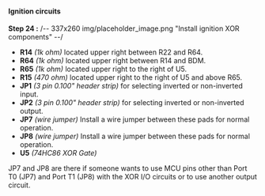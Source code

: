 #### Ignition circuits
**Step 24 :**
/-- 337x260 img/placeholder_image.png "Install ignition XOR components" --/

- **R14**	*(1k ohm)* located upper right between R22 and R64. 
- **R64**	*(1k ohm)* located upper right between R14 and BDM.
- **R65**	*(1k ohm)* located upper right to the right of U5.
- **R15**	*(470 ohm)* located upper right to the right of U5 and above R65.
- **JP1**	*(3 pin 0.100" header strip)* for selecting inverted or non-inverted input.
- **JP2**	*(3 pin 0.100" header strip)* for selecting inverted or non-inverted output.
- **JP7**	*(wire jumper)*  Install a wire jumper between these pads for normal operation.
- **JP8**	*(wire jumper)*  Install a wire jumper between these pads for normal operation.
- **U5**	*(74HC86 XOR Gate)*

JP7 and JP8 are there if someone wants to use MCU pins other than Port T0 (JP7) and Port T1 (JP8) with the XOR I/O circuits or to use another output circuit.


